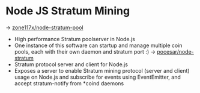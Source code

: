 Node JS Stratum Mining
======================

-> [zone117x/node-stratum-pool](https://github.com/zone117x/node-stratum-pool)<br/>
  - High performance Stratum poolserver in Node.js
  - One instance of this software can startup and manage multiple coin pools, each with
    their own daemon and stratum port :)
-> [pocesar/node-stratum](https://github.com/pocesar/node-stratum)<br/>
  - Stratum protocol server and client for Node.js
  - Exposes a server to enable Stratum mining protocol (server and client) usage on
    Node.js and subscribe for events using EventEmitter, and accept stratum-notify from
    *coind daemons
